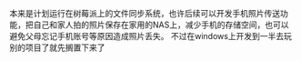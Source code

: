 本来是计划运行在树莓派上的文件同步系统，也许后续可以开发手机照片传送功能，把自己和家人拍的照片保存在家用的NAS上，减少手机的存储空间，也可以避免父母忘记手机账号等原因造成照片丢失。
不过在windows上开发到一半去玩别的项目了就先搁置下来了
